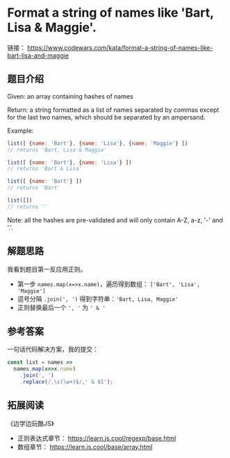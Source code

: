 # Format a string of names like 'Bart, Lisa & Maggie'.

链接： <https://www.codewars.com/kata/format-a-string-of-names-like-bart-lisa-and-maggie>

## 题目介绍

Given: an array containing hashes of names

Return: a string formatted as a list of names separated by commas except for the last two names, which should be separated by an ampersand.

Example:

```js
list([ {name: 'Bart'}, {name: 'Lisa'}, {name: 'Maggie'} ])
// returns 'Bart, Lisa & Maggie'

list([ {name: 'Bart'}, {name: 'Lisa'} ])
// returns 'Bart & Lisa'

list([ {name: 'Bart'} ])
// returns 'Bart'

list([])
// returns ''
```

Note: all the hashes are pre-validated and will only contain A-Z, a-z, '-' and '.'.

## 解题思路

我看到题目第一反应用正则。

- 第一步 `names.map(x=>x.name)`，遍历得到数组： `['Bart', 'Lisa', 'Maggie']`
- 逗号分隔 `.join(', ')` 得到字符串：`'Bart, Lisa, Maggie'`
- 正则替换最后一个 `', '` 为 `' & '`

## 参考答案

一句话代码解决方案，我的提交：

```js
const list = names =>
  names.map(x=>x.name)
    .join(', ')
    .replace(/,\s(\w+)$/,' & $1');
```


## 拓展阅读

《边学边玩酷JS》

- 正则表达式章节： <https://learn.js.cool/regexp/base.html>
- 数组章节： <https://learn.js.cool/base/array.html>

